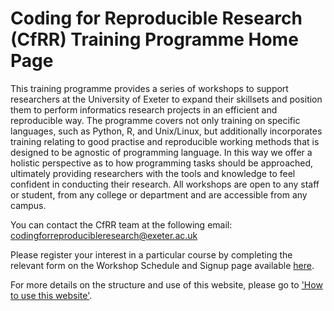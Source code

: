 # Coding for Reproducible Research (CfRR) Training Programme Home Page
This training programme provides a series of workshops to support researchers at the University of Exeter to expand their skillsets and position them to perform informatics research projects in an efficient and reproducible way. The programme covers not only training on specific languages, such as Python, R, and Unix/Linux, but additionally incorporates training relating to good practise and reproducible working methods that is designed to be agnostic of programming language. In this way we offer a holistic perspective as to how programming tasks should be approached, ultimately providing researchers with the tools and knowledge to feel confident in conducting their research. All workshops are open to any staff or student, from any college or department and are accessible from any campus.

You can contact the CfRR team at the following email: [codingforreproducibleresearch@exeter.ac.uk](mailto:codingforreproducibleresearch@exeter.ac.uk)

Please register your interest in a particular course by completing the relevant form on the Workshop Schedule and Signup page available [here](cfrr_program_details/courses_overview.ipynb).

For more details on the structure and use of this website, please go to ['How to use this website'](cfrr_program_details/how_to_use_CfRR.ipynb).